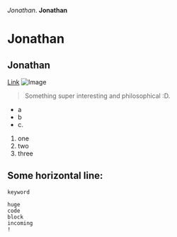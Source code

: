 *Jonathan*. 
**Jonathan**
# Jonathan
## Jonathan
[Link](http://google.com)
![Image]()
> Something super interesting and philosophical :D. 
* a
* b
* c. 
1. one
2. two
3. three

Some horizontal line:
---
`keyword`
```
huge
code
block
incoming
!
```
